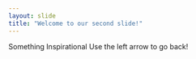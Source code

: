 ```yaml
---
layout: slide
title: "Welcome to our second slide!"
---
```

Something Inspirational
Use the left arrow to go back!
